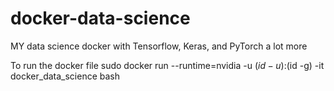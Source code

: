 # docker-data-science
MY data science docker with Tensorflow, Keras, and PyTorch a lot more

To run the docker file
    sudo docker run --runtime=nvidia -u $(id -u):$(id -g) -it docker_data_science bash
